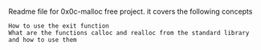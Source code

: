 Readme file for 0x0c-malloc free project.
it covers the following concepts

    How to use the exit function
    What are the functions calloc and realloc from the standard library and how to use them

